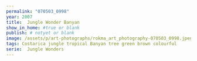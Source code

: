 ```yaml
---
permalink: "070503_0998"
year: 2007
title:  Jungle Wonder Banyan
show_in_home: #true or blank
publish: # notyet or blank
image: /assets/p/art-photographs/rokma_art_photography-070503_0998.jpeg
tags: Costarica jungle tropical Banyan tree green brown colourful
serie:  Jungle Wonders
---
```

